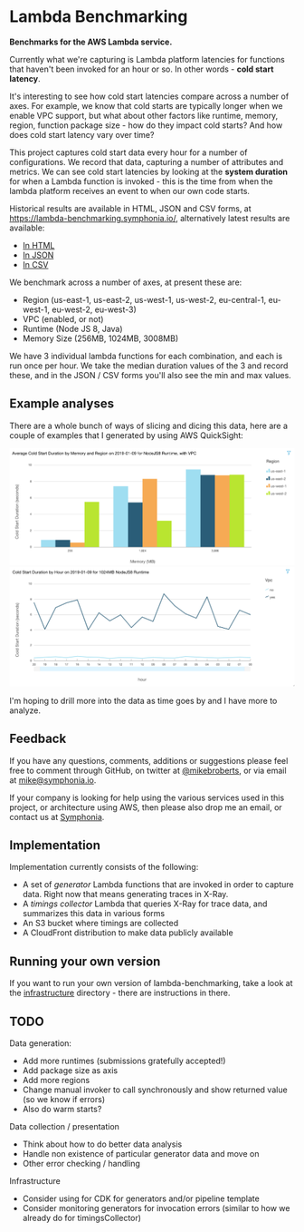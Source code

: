 # Lambda Benchmarking

**Benchmarks for the AWS Lambda service.**

Currently what we're capturing is Lambda platform latencies for functions that haven't been invoked for an hour or so. In other words - **cold start latency**.

It's interesting to see how cold start latencies compare across a number of axes. For example, we know that cold starts are typically longer when we enable VPC support, but what about other factors like runtime, memory, region, function package size - how do they impact cold starts? And how does cold start latency vary over time?

This project captures cold start data every hour for a number of configurations. We record that data, capturing a number of attributes and metrics. We can see cold start latencies by looking at the **system duration** for when a Lambda function is invoked - this is the time from when the lambda platform receives an event to when our own code starts.

Historical results are available in HTML, JSON and CSV forms, at https://lambda-benchmarking.symphonia.io/, alternatively latest results are available:

* [In HTML](https://lambda-benchmarking.symphonia.io/runtime-invocation-latency/latest.html)
* [In JSON](https://lambda-benchmarking.symphonia.io/runtime-invocation-latency/latest.json)
* [In CSV](https://lambda-benchmarking.symphonia.io/runtime-invocation-latency/latest.csv)

We benchmark across a number of axes, at present these are:

* Region (us-east-1, us-east-2, us-west-1, us-west-2, eu-central-1, eu-west-1, eu-west-2, eu-west-3)
* VPC (enabled, or not)
* Runtime (Node JS 8, Java)
* Memory Size (256MB, 1024MB, 3008MB)

We have 3 individual lambda functions for each combination, and each is run once per hour. We take the median duration values of the 3 and record these, and in the JSON / CSV forms you'll also see the min and max values.

## Example analyses

There are a whole bunch of ways of slicing and dicing this data, here are a couple of examples that I generated by using AWS QuickSight:

![Example 1](/images/example1.png "title")
![Example 2](/images/example2.png "title")

I'm hoping to drill more into the data as time goes by and I have more to analyze.

## Feedback

If you have any questions, comments, additions or suggestions please feel free to comment through GitHub, on twitter at [@mikebroberts](https://twitter.com/mikebroberts), or via email at mike@symphonia.io.

If your company is looking for help using the various services used in this project, or architecture using AWS, then please also drop me an email, or contact us at [Symphonia](https://www.symphonia.io/).

## Implementation

Implementation currently consists of the following:

* A set of *generator* Lambda functions that are invoked in order to capture data. Right now that means generating traces in X-Ray.
* A *timings collector* Lambda that queries X-Ray for trace data, and summarizes this data in various forms
* An S3 bucket where timings are collected
* A CloudFront distribution to make data publicly available

## Running your own version

If you want to run your own version of lambda-benchmarking, take a look at the [infrastructure](./infrastructure/) directory - there are instructions in there.

## TODO

Data generation:

* Add more runtimes (submissions gratefully accepted!)
* Add package size as axis
* Add more regions
* Change manual invoker to call synchronously and show returned value (so we know if errors)
* Also do warm starts?

Data collection / presentation

* Think about how to do better data analysis
* Handle non existence of particular generator data and move on
* Other error checking / handling

Infrastructure

* Consider using for CDK for generators and/or pipeline template
* Consider monitoring generators for invocation errors (similar to how we already do for timingsCollector)

